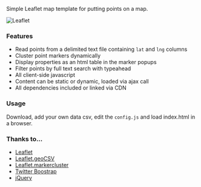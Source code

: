 Simple Leaflet map template for putting points on a map.

<img src="https://raw.github.com/perrygeo/leaflet-simple-csv/master/img/screenshot1.png" alt="Leaflet" />

### Features
* Read points from a delimited text file containing `lat` and `lng` columns 
* Cluster point markers dynamically
* Display properties as an html table in the marker popups
* Filter points by full text search with typeahead
* All client-side javascript
* Content can be static or dynamic, loaded via ajax call
* All dependencies included or linked via CDN

### Usage
Download, add your own data csv, edit the `config.js` and load index.html in a browser.

### Thanks to...

* [Leaflet](https://github.com/Leaflet/Leaflet)
* [Leaflet.geoCSV](https://github.com/joker-x/Leaflet.geoCSV)
* [Leaflet.markercluster](https://github.com/Leaflet/Leaflet.markercluster)
* [Twitter Boostrap](http://twitter.github.io/bootstrap/)
* [jQuery](http://jquery.com/)

